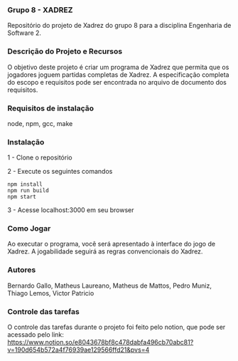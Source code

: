 ### Grupo 8 - XADREZ
Repositório do projeto de Xadrez do grupo 8 para a disciplina Engenharia de Software 2.

### Descrição do Projeto e Recursos
O objetivo deste projeto é criar um programa de Xadrez que permita que os jogadores joguem partidas completas de Xadrez.
A especificação completa do escopo e requisitos pode ser encontrada no arquivo de documento dos requisitos.

### Requisitos de instalação
node, npm, gcc, make

### Instalação
1 - Clone o repositório

2 - Execute os seguintes comandos
 ```
npm install
npm run build
npm start
``` 
3 - Acesse localhost:3000 em seu browser

### Como Jogar
Ao executar o programa, você será apresentado à interface do jogo de Xadrez. A jogabilidade seguirá as regras convencionais do Xadrez.

### Autores
Bernardo Gallo,
Matheus Laureano,
Matheus de Mattos,
Pedro Muniz,
Thiago Lemos,
Victor Patricio

### Controle das tarefas
O controle das tarefas durante o projeto foi feito pelo notion, que pode ser acessado pelo link: 
https://www.notion.so/e8043678bf8c478dabfa496cb70abc81?v=190d654b572a4f76939ae129566ffd21&pvs=4
